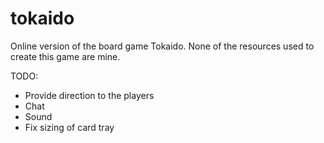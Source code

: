 # tokaido
Online version of the board game Tokaido. None of the resources used to create
this game are mine.

TODO:
* Provide direction to the players
* Chat
* Sound
* Fix sizing of card tray